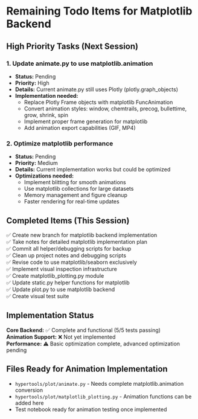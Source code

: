 # Remaining Todo Items for Matplotlib Backend

## High Priority Tasks (Next Session)

### 1. **Update animate.py to use matplotlib.animation** 
- **Status:** Pending
- **Priority:** High
- **Details:** Current animate.py still uses Plotly (plotly.graph_objects)
- **Implementation needed:**
  - Replace Plotly Frame objects with matplotlib FuncAnimation
  - Convert animation styles: window, chemtrails, precog, bullettime, grow, shrink, spin
  - Implement proper frame generation for matplotlib
  - Add animation export capabilities (GIF, MP4)

### 2. **Optimize matplotlib performance**
- **Status:** Pending  
- **Priority:** Medium
- **Details:** Current implementation works but could be optimized
- **Optimizations needed:**
  - Implement blitting for smooth animations
  - Use matplotlib collections for large datasets
  - Memory management and figure cleanup
  - Faster rendering for real-time updates

## Completed Items (This Session)

✅ Create new branch for matplotlib backend implementation  
✅ Take notes for detailed matplotlib implementation plan  
✅ Commit all helper/debugging scripts for backup  
✅ Clean up project notes and debugging scripts  
✅ Revise code to use matplotlib/seaborn exclusively  
✅ Implement visual inspection infrastructure  
✅ Create matplotlib_plotting.py module  
✅ Update static.py helper functions for matplotlib  
✅ Update plot.py to use matplotlib backend  
✅ Create visual test suite  

## Implementation Status

**Core Backend:** ✅ Complete and functional (5/5 tests passing)  
**Animation Support:** ❌ Not yet implemented  
**Performance:** ⚠️ Basic optimization complete, advanced optimization pending  

## Files Ready for Animation Implementation

- `hypertools/plot/animate.py` - Needs complete matplotlib.animation conversion
- `hypertools/plot/matplotlib_plotting.py` - Animation functions can be added here
- Test notebook ready for animation testing once implemented